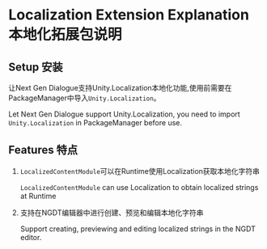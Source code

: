 # Localization Extension Explanation 本地化拓展包说明

## Setup 安装
让Next Gen Dialogue支持Unity.Localization本地化功能,使用前需要在PackageManager中导入``Unity.Localization``。

Let Next Gen Dialogue support Unity.Localization, you need to import ``Unity.Localization`` in PackageManager before use.

## Features 特点
1. ``LocalizedContentModule``可以在Runtime使用Localization获取本地化字符串
   
   ``LocalizedContentModule`` can use Localization to obtain localized strings at Runtime
2. 支持在NGDT编辑器中进行创建、预览和编辑本地化字符串

    Support creating, previewing and editing localized strings in the NGDT editor.